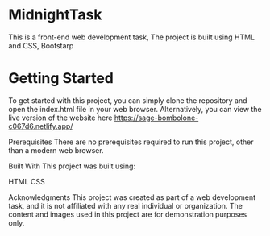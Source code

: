 # MidnightTask

This is a front-end web development task, The project is built using HTML and CSS, Bootstarp 

# Getting Started

To get started with this project, you can simply clone the repository and open the index.html file in your web browser. Alternatively, you can view the live version of the website here https://sage-bombolone-c067d6.netlify.app/

Prerequisites
There are no prerequisites required to run this project, other than a modern web browser.

Built With
This project was built using:

HTML CSS

Acknowledgments
This project was created as part of a web development task, and it is not affiliated with any real individual or organization. The content and images used in this project are for demonstration purposes only.
